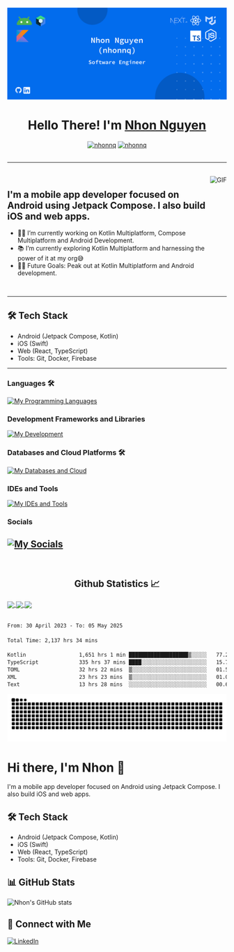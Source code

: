 ![Banner](Banner.png)

<h1 align="center">Hello There! I'm <a href='https://nhonnq-201014.web.app/'>Nhon Nguyen</a> </h1>

<p align='center'>
<a href="https://www.linkedin.com/in/nhon-nguyen-5b013a157" target="blank"><img align="center" src="https://img.shields.io/badge/LinkedIn-blue?style=for-the-badge&logo=linkedin" alt="nhonnq" height="30" width="40" /></a>
<a href="https://github.com/nhonnq" target="blank"><img align="center" src="https://github-readme-stats.vercel.app/api?username=nhonnq&show_icons=true" alt="nhonnq" height="30" width="40" /></a>
<br><br>

---

<br>
<img align="right" alt="GIF" height="160px" src="https://media.giphy.com/media/du3J3cXyzhj75IOgvA/giphy.gif" />

## I'm a mobile app developer focused on Android using Jetpack Compose. I also build iOS and web apps.

- 👨‍💻 I’m currently working on Kotlin Multiplatform, Compose Multiplatform and Android Development.
- 📚 I’m currently exploring Kotlin Multiplatform and harnessing the power of it at my org😅
- 💪🏼 Future Goals: Peak out at Kotlin Multiplatform and Android development.
<br>

---

## 🛠️ Tech Stack
- Android (Jetpack Compose, Kotlin)
- iOS (Swift)
- Web (React, TypeScript)
- Tools: Git, Docker, Firebase

---

### Languages 🛠 
[![My Programming Languages](https://skillicons.dev/icons?i=kotlin,java,ts,python,cpp,html,css)](https://skillicons.dev)

### Development Frameworks and Libraries
[![My Development](https://skillicons.dev/icons?i=androidstudio,gradle,ktor,nextjs,react,redux,mui,express,nodejs,tailwind,adonis)](https://skillicons.dev)

### Databases and Cloud Platforms 🛠 
[![My Databases and Cloud](https://skillicons.dev/icons?i=mongodb,mysql,sqlite,postgres,redis,graphql,gcp,firebase,vercel,planetscale)](https://skillicons.dev)

### IDEs and Tools
[![My IDEs and Tools](https://skillicons.dev/icons?i=androidstudio,idea,vscode,git,github,figma,xd,postman)](https://skillicons.dev)

### Socials
[![My Socials](https://skillicons.dev/icons?i=linkedin,twitter,instagram,discord,devto)](https://skillicons.dev)
---

<br/>
<h2 align="center"> Github Statistics 📈</h2>
 
<a href="https://github.com/anuraghazra/github-readme-stats">
  <img align="center" src="https://github-readme-stats.vercel.app/api?username=nhonnq&theme=dark&hide_border=true" />
</a>
<a href="https://github.com/anuraghazra/github-readme-stats">
  <img align="center" src="https://github-readme-stats.vercel.app/api/top-langs/?username=nhonnq&layout=compact&theme=dark&hide_border=true" />
</a>
<a href="https://github.com/anuraghazra/github-readme-stats">
  <img align="center" src="http://github-readme-streak-stats.herokuapp.com?user=nhonnq&theme=dark&hide_border=true&date_format=M%20j%5B%2C%20Y%5D" />
</a><br><br>

<!--START_SECTION:waka-->

```txt
From: 30 April 2023 - To: 05 May 2025

Total Time: 2,137 hrs 34 mins

Kotlin                 1,651 hrs 1 min ███████████████████▒░░░░░   77.24 %
TypeScript             335 hrs 37 mins ████░░░░░░░░░░░░░░░░░░░░░   15.70 %
TOML                   32 hrs 22 mins  ▒░░░░░░░░░░░░░░░░░░░░░░░░   01.51 %
XML                    23 hrs 23 mins  ▒░░░░░░░░░░░░░░░░░░░░░░░░   01.09 %
Text                   13 hrs 28 mins  ░░░░░░░░░░░░░░░░░░░░░░░░░   00.63 %
```

<!--END_SECTION:waka-->

<picture>
  <source media="(prefers-color-scheme: dark)" srcset="https://github.com/nhonnq/nhonnq/blob/output/github-contribution-grid-snake-dark.svg" />
  <source media="(prefers-color-scheme: light)" srcset="https://github.com/nhonnq/nhonnq/blob/output/github-contribution-grid-snake.svg" />
  <img alt="github-snake" src="https://github.com/nhonnq/nhonnq/blob/output/github-contribution-grid-snake.svg" />
</picture>

# Hi there, I'm Nhon 👋

I'm a mobile app developer focused on Android using Jetpack Compose. I also build iOS and web apps.

## 🛠️ Tech Stack
- Android (Jetpack Compose, Kotlin)
- iOS (Swift)
- Web (React, TypeScript)
- Tools: Git, Docker, Firebase

## 📊 GitHub Stats
![Nhon's GitHub stats](https://github-readme-stats.vercel.app/api?username=nhonnq&show_icons=true)

## 🔗 Connect with Me
[![LinkedIn](https://img.shields.io/badge/LinkedIn-blue?style=for-the-badge&logo=linkedin)]([https://linkedin.com/in/nhondev](https://www.linkedin.com/in/nhon-nguyen-5b013a157/))


<!--
**nhonnq/nhonnq** is a ✨ _special_ ✨ repository because its `README.md` (this file) appears on your GitHub profile.

Here are some ideas to get you started:

- 🔭 I’m currently working on ...
- 🌱 I’m currently learning ...
- 👯 I’m looking to collaborate on ...
- 🤔 I’m looking for help with ...
- 💬 Ask me about ...
- 📫 How to reach me: ...
- 😄 Pronouns: ...
- ⚡ Fun fact: ...
-->
